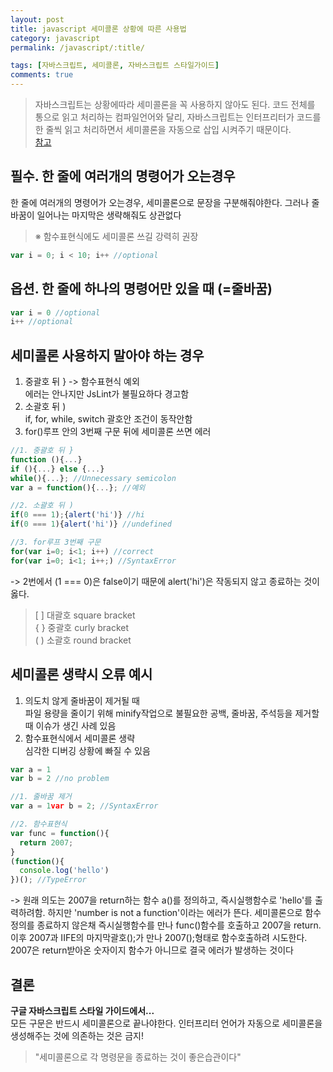 ```yaml
---
layout: post
title: javascript 세미콜론 상황에 따른 사용법
category: javascript
permalink: /javascript/:title/

tags: [자바스크립트, 세미콜론, 자바스크립트 스타일가이드]
comments: true
---
```

>자바스크립트는 상황에따라 세미콜론을 꼭 사용하지 않아도 된다. 코드 전체를 통으로 읽고 처리하는 컴파일언어와 달리, 자바스크립트는 인터프리터가 코드를 한 줄씩 읽고 처리하면서 세미콜론을 자동으로 삽입 시켜주기 때문이다.  
[참고](https://www.codecademy.com/blog/78)

## **필수. 한 줄에 여러개의 명령어가 오는경우**
한 줄에 여러개의 명령어가 오는경우, 세미콜론으로 문장을 구분해줘야한다. 그러나 줄바꿈이 일어나는 마지막은 생략해줘도 상관없다  
>※ 함수표현식에도 세미콜론 쓰길 강력히 권장

```javascript
var i = 0; i < 10; i++ //optional
```
## **옵션. 한 줄에 하나의 명령어만 있을 때 (=줄바꿈)**

```javascript
var i = 0 //optional
i++ //optional
```
## **세미콜론 사용하지 말아야 하는 경우**
1. 중괄호 뒤 } -> 함수표현식 예외  
에러는 안나지만 JsLint가 불필요하다 경고함
2. 소괄호 뒤 )    
if, for, while, switch 괄호안 조건이 동작안함
3. for()루프 안의 3번째 구문 뒤에 세미콜론 쓰면 에러

```javascript
//1. 중괄호 뒤 }
function (){...} 
if (){...} else {...}
while(){...}; //Unnecessary semicolon
var a = function(){...}; //예외

//2. 소괄호 뒤 )
if(0 === 1);{alert('hi')} //hi
if(0 === 1){alert('hi')} //undefined

//3. for루프 3번째 구문
for(var i=0; i<1; i++) //correct
for(var i=0; i<1; i++;) //SyntaxError

```
-> 2번에서 (1 === 0)은 false이기 때문에 alert('hi')은 작동되지 않고 종료하는 것이 옳다.
>[ ] 대괄호 square bracket   
{ } 중괄호 curly bracket  
( ) 소괄호 round bracket  

## **세미콜론 생략시 오류 예시**
1. 의도치 않게 줄바꿈이 제거될 때  
파일 용량을 줄이기 위해 minify작업으로 불필요한 공백, 줄바꿈, 주석등을 제거할 때 이슈가 생긴 사례 있음
2. 함수표현식에서 세미콜론 생략   
심각한 디버깅 상황에 빠질 수 있음

```javascript
var a = 1
var b = 2 //no problem

//1. 줄바꿈 제거
var a = 1var b = 2; //SyntaxError

//2. 함수표현식
var func = function(){
  return 2007; 
} 
(function(){
  console.log('hello')
})(); //TypeError
```
-> 원래 의도는 2007을 return하는 함수 a()를 정의하고, 즉시실행함수로 'hello'를 출력하려함. 하지만 'number is not a function'이라는 에러가 뜬다. 세미콜론으로 함수 정의를 종료하지 않은채 즉시실행함수를 만나 func()함수를 호출하고 2007을 return. 이후 2007과 IIFE의 마지막괄호();가 만나 2007();형태로 함수호출하려 시도한다. 2007은 return받아온 숫자이지 함수가 아니므로 결국 에러가 발생하는 것이다


## **결론**

**구글 자바스크립트 스타일 가이드에서...**  
모든 구문은 반드시 세미콜론으로 끝나야한다. 인터프리터 언어가 자동으로 세미콜론을 생성해주는 것에 의존하는 것은 금지!
>"세미콜론으로 각 명령문을 종료하는 것이 좋은습관이다"







